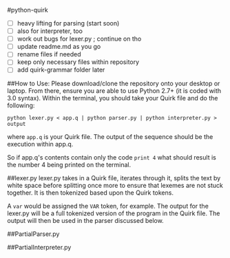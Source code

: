 #python-quirk


- [ ] heavy lifting for parsing (start soon)
- [ ] also for interpreter, too
- [ ] work out bugs for lexer.py ; continue on tho 
- [ ] update readme.md as you go
- [ ] rename files if needed
- [ ] keep only necessary files within repository
- [ ] add quirk-grammar folder later

##How to Use:
Please download/clone the repository onto your desktop or laptop. From there, ensure you
are able to use Python 2.7+ (it is coded with 3.0 syntax). Within the terminal, you should
take your Quirk file and do the following:

`python lexer.py < app.q | python parser.py | python interpreter.py > output`

where `app.q` is your Quirk file. The output of the sequence should be the execution within app.q.

So if app.q's contents contain only the code `print 4` what should result is the number 4 being printed
on the terminal.

##lexer.py
lexer.py takes in a Quirk file, iterates through it, splits the text by white space before splitting once
more to ensure that lexemes are not stuck together. It is then tokenized based upon the Quirk tokens.

A `var` would be assigned the `VAR` token, for example. The output for the lexer.py will be a full tokenized
version of the program in the Quirk file. The output will then be used in the parser discussed below.

##PartialParser.py

##PartialInterpreter.py
